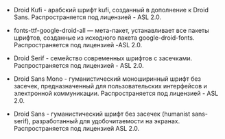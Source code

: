 * Droid Kufi - арабский шрифт kufi, созданный в дополнение к Droid Sans. Распространяется под лицензией - ASL 2.0.

* fonts-ttf-google-droid-all — мета-пакет, устанавливает все пакеты шрифтов, созданные из исходного пакета google-droid-fonts. Распространяется под лицензией -ASL 2.0.

* Droid Serif - семейство современных шрифтов с засечками. Распространяется под лицензией - ASL 2.0.

* Droid Sans Mono - гуманистический моноширинный шрифт без засечек, предназначенный для пользовательских интерфейсов и электронной коммуникации. Распространяется под лицензией - ASL 2.0.

* Droid Sans - гуманистический шрифт без засечек (humanist sans-serif), разработанный для удобочитаемости на экранах. Распространяется под лицензией ASL 2.0.
